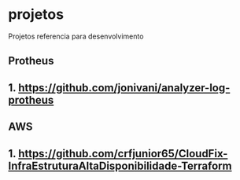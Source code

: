 # projetos
Projetos referencia para desenvolvimento

## Protheus
## 1. https://github.com/jonivani/analyzer-log-protheus

## AWS
## 1. https://github.com/crfjunior65/CloudFix-InfraEstruturaAltaDisponibilidade-Terraform
